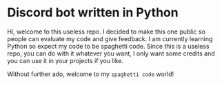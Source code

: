# Discord bot written in Python

Hi, welcome to this useless repo. I decided to make this one public so people can evaluate my code and give feedback. I am currently learning Python so expect my code to be spaghetti code.
Since this is a useless repo, you can do with it whatever you want, I only want some credits and you can use it in your projects if you like.

Without further ado, welcome to my `spaghetti code` world!
